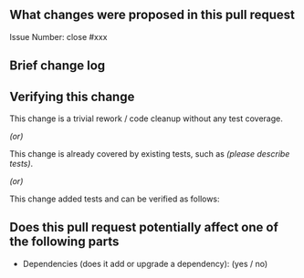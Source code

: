 <!--
Thank you for contributing to StreamPark! Please make sure that your code changes
are covered with tests. And in case of new features or big changes
remember to adjust the documentation.

## Contribution Checklist

  - If this is your first time, please read our contributor guidelines: [Submit Code](https://streampark.apache.org/community/submit_guide/submit_code).

  - Make sure that the pull request corresponds to a [GITHUB issue](https://github.com/apache/incubator-streampark/issues).

  - Name the pull request in the form "[Feature] Title of the pull request", where *Feature* can be replaced by `Hotfix`, `Bug`, etc.

  - Fill out the template below to describe the changes contributed by the pull request. That will give reviewers the context they need to do the review.

  - If the PR is unfinished, add `[WIP]` in your PR title, e.g., `[WIP][Feature] Title of the pull request`.

-->

## What changes were proposed in this pull request

Issue Number: close #xxx <!-- REMOVE this line if no issue to close -->

<!--(For example: This pull request proposed to add checkstyle plugin).-->

## Brief change log

<!--*(for example:)*
- *Add maven-checkstyle-plugin to root pom.xml*
-->

## Verifying this change

<!--*(Please pick either of the following options)*-->

This change is a trivial rework / code cleanup without any test coverage.

*(or)*

This change is already covered by existing tests, such as *(please describe tests)*.

*(or)*

This change added tests and can be verified as follows:

<!--*(example:)*
- *Added integration tests for end-to-end.*
- *Added *Test to verify the change.*
- *Manually verified the change by testing locally.* -->

## Does this pull request potentially affect one of the following parts
 - Dependencies (does it add or upgrade a dependency): (yes / no)
